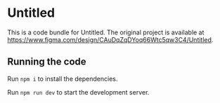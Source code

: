 
  # Untitled

  This is a code bundle for Untitled. The original project is available at https://www.figma.com/design/CAuDqZqDYoq66Wtc5qw3C4/Untitled.

  ## Running the code

  Run `npm i` to install the dependencies.

  Run `npm run dev` to start the development server.
  